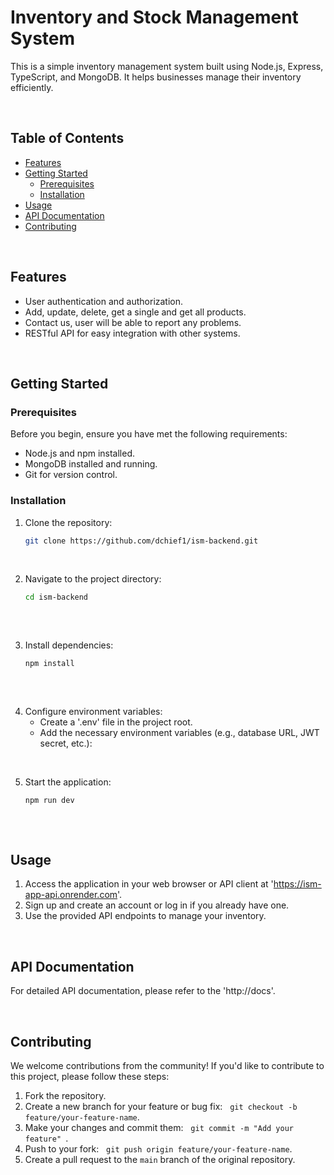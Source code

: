 # Inventory and Stock Management System

This is a simple inventory management system built using Node.js, Express, TypeScript, and MongoDB. It helps businesses manage their inventory efficiently.

<br>

## Table of Contents

- [Features](#features)
- [Getting Started](#getting-started)
  - [Prerequisites](#prerequisites)
  - [Installation](#installation)
- [Usage](#usage)
- [API Documentation](#api-documentation)
- [Contributing](#contributing)

<br>

## Features

- User authentication and authorization.
- Add, update, delete, get a single and get all products.
- Contact us, user will be able to report any problems.
- RESTful API for easy integration with other systems.

<br>

## Getting Started

### Prerequisites

Before you begin, ensure you have met the following requirements:

- Node.js and npm installed.
- MongoDB installed and running.
- Git for version control.

### Installation

1. Clone the repository:

   ```bash
   git clone https://github.com/dchief1/ism-backend.git

<br>
   
2. Navigate to the project directory:

   ```bash
   cd ism-backend
 
  <br>
  
3. Install dependencies:

   ```bash
   npm install
 
  <br>
  
4. Configure environment variables:
   - Create a '.env' file in the project root.
   - Add the necessary environment variables (e.g., database URL, JWT secret, etc.):

 <br>
    
5. Start the application:

   ```bash
   npm run dev
 
  <br>

## Usage

1. Access the application in your web browser or API client at 'https://ism-app-api.onrender.com'.
2. Sign up and create an account or log in if you already have one.
3. Use the provided API endpoints to manage your inventory.

<br>

## API Documentation

For detailed API documentation, please refer to the 'http://docs'.

<br>

## Contributing

We welcome contributions from the community! If you'd like to contribute to this project, please follow these steps:

1. Fork the repository.
2. Create a new branch for your feature or bug fix:&nbsp;&nbsp;&nbsp;`git checkout -b feature/your-feature-name`.
3. Make your changes and commit them:&nbsp;&nbsp;&nbsp;`git commit -m "Add your feature" `.
4. Push to your fork:&nbsp;&nbsp;&nbsp;`git push origin feature/your-feature-name`.
5. Create a pull request to the `main` branch of the original repository.

<br>

